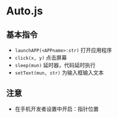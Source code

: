 # Auto.js

## 基本指令

- `launchAPP(<APPname>:str)` 打开应用程序
- `click(x, y)` 点击屏幕
- `sleep(mun)` 延时器，代码延时执行
- `setText(mun, str)` 为输入框输入文本

## 注意

- 在手机开发者设置中开启：指针位置
